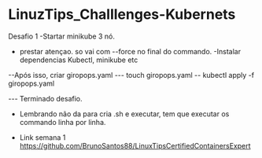# LinuzTips_Challlenges-Kubernets
Desafio 1
 -Startar minikube 3 nó.
 * prestar atençao. so vai com  --force no final do commando.
 -Instalar dependencias Kubectl, minikube etc

--Após isso, criar giropops.yaml --- touch giropops.yaml
 -- kubectl apply -f giropops.yaml

  --- Terminado desafio.

* Lembrando não da para cria .sh e executar, tem que executar os commando linha por linha.

* Link semana 1 https://github.com/BrunoSantos88/LinuxTipsCertifiedContainersExpert